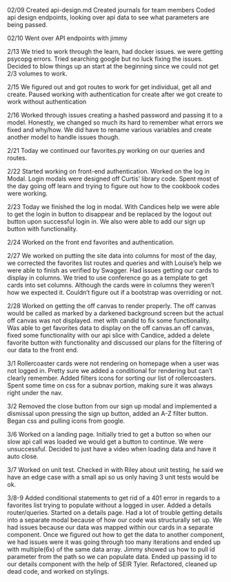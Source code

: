 
02/09
Created api-design.md
Created journals for team members
Coded api design endpoints, looking over api data to see what parameters are being passed. 

02/10
Went over API endpoints with jimmy

2/13
We tried to work through the learn, had docker issues. we were getting psycopg errors.  Tried searching google but no luck fixing the issues.  Decided to blow things up an start at the beginning since we could not get 2/3 volumes to work.

2/15
We figured out and got routes to work for get individual, get all and create. Paused working with authentication for create after we got create to work without authentication

2/16
Worked through issues creating a hashed password and passing it to a model.  Honestly, we changed so much its hard to remember what errors we fixed and why/how.  We did have to rename various variables and create another model to 
handle issues though.

2/21
Today we continued our favorites.py working on our queries and routes. 

2/22
Started working on front-end authentication.  Worked on the log in Modal.  Login modals were designed off Curtis’ library code.  Spent most of the day going off learn and trying to figure out how to the cookbook codes were working.

2/23
Today we finished the log in modal. With Candices help we were able to get the login in button to disappear and be replaced by the logout out button upon successful login in. We also were able to add our sign up button with functionality.

2/24
Worked on the front end favorites and authentication. 

2/27
We worked on putting the site data into columns for most of the day, we corrected the favorites list routes and queries and with Louise’s help we were able to finish as verified by Swagger.  Had issues getting our cards to display in columns. We tried to use conference go as a template to get cards into set columns.  Although the cards were in columns they weren’t how we expected it.  Couldn’t figure out if a bootstrap was overriding or not.


2/28
Worked on getting the off canvas to render properly.  The off canvas would be called as marked by a darkened background screen but the actual off canvas was not displayed.  met with candid to fix some functionality.  Was able to get favorites data to display on the off canvas.an off canvas, fixed some functionality with our api slice with Candice, added a delete favorite button with functionality and discussed our plans for the filtering of our data to the front end. 

3/1
Rollercoaster cards were not rendering on homepage when a user was not logged in.  Pretty sure we added a conditional for rendering but can’t clearly remember.  Added filters icons for sorting our list of rollercoasters.  Spent some time on css for a subnav portion, making sure it was always right under the nav.


3/2
Removed the close button from our sign up modal and implemented a dismissal upon pressing the sign up button, added an A-Z filter button. Began css and pulling icons from google.

3/6
Worked on a landing page.  Initially tried to get a button so when our slow api call was loaded we would get a button to continue.  We were unsuccessful. Decided to just have a video when loading data and have it auto close.

3/7
Worked on unit test.  Checked in with Riley about unit testing, he said we have an edge case with a small api so us only having 3 unit tests would be ok.

3/8-9
Added conditional statements to get rid of a 401 error in regards to a favorites list trying to populate without a logged in user.  Added a details router/queries. Started on a details page. Had a lot of trouble getting details into a separate modal because of how our code was structurally set up.  We had issues because our data was mapped within our cards in a separate component.  Once we figured out how to get the data to another component, we had issues were it was going through too many iterations and ended up with multiple(6x) of the same data array.  Jimmy showed us how to pull id parameter from the path so we can populate data.  Ended up passing id to our details component with the help of SEIR Tyler.  Refactored, cleaned up dead code, and worked on stylings.
